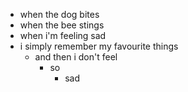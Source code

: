 * when the dog bites
* when the bee stings
* when i'm feeling sad
* i simply remember my favourite things
  * and then i don't feel
    * so
      * sad  
